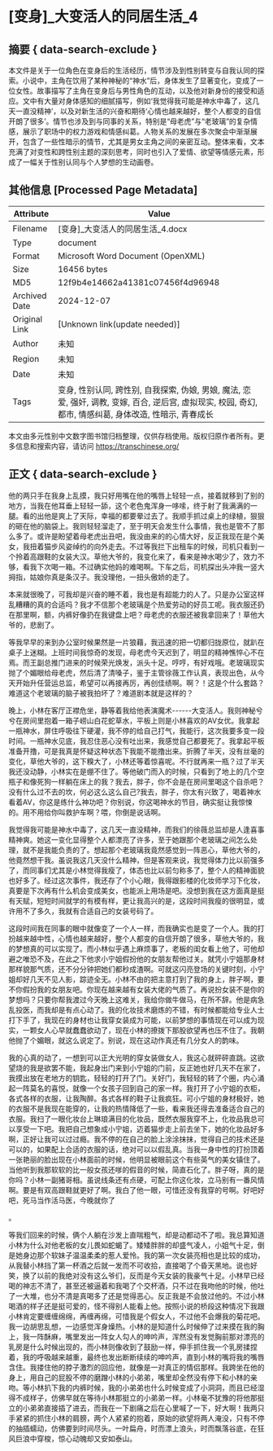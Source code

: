 # [变身]_大变活人的同居生活_4



## 摘要  { data-search-exclude }

<!-- tcd_abstract -->
本文件是关于一位角色在变身后的生活经历，情节涉及到性别转变与自我认同的探索。小说中，主角在饮用了某种神秘的“神水”后，身体发生了显著变化，变成了一位女性。故事描写了主角在变身后与男性角色的互动，以及他对新身份的接受和适应。文中有大量对身体感知的细腻描写，例如‘我觉得我可能是神水中毒了，这几天一直没精神’，以及对新生活的兴奋和期待‘心情也越来越好，整个人都变的自信开朗了很多’。情节也涉及到与同事的关系，特别是“母老虎”与“老玻璃”的复杂情感，展示了职场中的权力游戏和情感纠葛。人物关系的发展在多次聚会中渐渐展开，包含了一些性暗示的情节，尤其是男女主角之间的亲密互动。整体来看，文本充满了对变性和跨性别主题的深刻思考，同时也引入了爱情、欲望等情感元素，形成了一幅关于性别认同与个人梦想的生动画卷。

<!-- tcd_abstract_end -->

## 其他信息 [Processed Page Metadata]

| Attribute       | Value                                  |
|-----------------|----------------------------------------|
| Filename        | [变身]_大变活人的同居生活_4.docx                             |
| Type            | document                                 |
| Format          | Microsoft Word Document (OpenXML)                               |
| Size            | 16456 bytes                           |
| MD5             | 12f9b4e14662a41381c07456f4d96948                                  |
| Archived Date   | 2024-12-07                             |
| Original Link   | [Unknown link(update needed)]                         |
| Author          | 未知                               |
| Region          | 未知                               |
| Date            | 未知                                 |
| Tags            | 变身, 性别认同, 跨性别, 自我探索, 伪娘, 男娘, 魔法, 恋爱, 强奸, 调教, 变嫁, 百合, 逆后宫, 虚拟现实, 校园, 奇幻, 都市, 情感纠葛, 身体改造, 性暗示, 青春成长                                 |

本文由多元性别中文数字图书馆归档整理，仅供存档使用。版权归原作者所有。更多信息和搜索内容，请访问 <https://transchinese.org/>


## 正文 { data-search-exclude }

<!-- tcd_main_text -->
他的两只手在我身上乱摸，我只好用嘴在他的嘴唇上轻轻一点，接着就移到了别的地方，当我在他耳垂上轻轻一舔，这个老色鬼浑身一哆嗦，终于射了我满满的一腿。看的出他是爽上了天际，幸福的都要晕过去了。我顺手抓过桌上的绿植，狠狠的砸在他的脑袋上。我则轻轻溜走了，至于明天会发生什么事情，我也是管不了那么多了。或许是盼望着母老虎出丑吧，我没由来的的心情大好，反正我现在是个美女，我扭着猫步风姿绰约的向外走去。不过等我拦下出租车的时候，司机只看到一个拎着高跟鞋的女装大汉。草他大爷的，我变化来了，看来是神水喝少了，效力不够，看我下次喝一箱。不过确实他妈的难喝啊。下车之后，司机探出头冲我一竖大拇指，姑娘你真是条汉子。我没理他，一扭头傲娇的走了。

本来就很晚了，可我却是兴奋的睡不着，我也是有超能力的人了。只是办公室这样乱糟糟的真的合适吗？我才不信那个老玻璃是个热爱劳动的好员工呢。我衣服还扔在那里啊，额，内裤好像扔在我键盘上吧？母老虎的衣服还被我拿回来了！草他大爷的，悲剧了。

等我早早的来到办公室时候果然是一片狼藉，我迅速的把一切都归拢原位，就趴在桌子上迷糊。上班时间我惊奇的发现，母老虎今天迟到了，明显的精神憔悴心不在焉。而王副总推门进来的时候荣光焕发，派头十足。哼哼，有好戏哦。老玻璃现实抛了个媚眼给母老虎，然后清了清嗓子，鉴于主管徐薇工作认真，表现出色，从今天开始升任营运总监，希望可以再接再厉，再创佳绩啊。啊？！这是个什么套路？难道这个老玻璃的脑子被我拍坏了？难道剧本就是这样的？

晚上，小林在客厅正襟危坐，静等着我给他表演魔术------大变活人。我则神秘兮兮在房间里抱着一箱子崂山白花蛇草水，平板上则是小林喜欢的AV女优。我拿起一瓶神水，屏住呼吸往下硬灌，我不停的给自己打气，我能行，这次我要多变一段时间。一瓶神水见底，我忍住恶心没有吐出来，我感觉自己都要死了。我拿起平板准备开撸，可是我真是怀疑这种状态下我能不能撸出来。折腾了半天，没有丝毫的变化，草他大爷的，这下糗大了，小林还等着惊喜呢。不行就再来一瓶？过了半天我还没动静，小林实在是绷不住了。等他破门而入的时候，只看到了地上的几个空瓶子和像死狗一样躺在床上的我？我去，胖子，你不会是在房间里喝这个自杀吧？没有什么过不去的坎，何必这么这么自己?我去，胖子，你太有兴致了，喝着神水看着AV，你这是练什么神功吧？你别说，你这喝神水的节目，确实挺让我惊悚的。用不用给你叫救护车啊？喂，你倒是说话啊。

我觉得我可能是神水中毒了，这几天一直没精神，而我们的徐薇总监却是人逢喜事精神爽。她这一变化显得整个人都漂亮了许多，至于她跟那个老玻璃之间怎么处理，就不是我能负责的了。想起那个老玻璃我竟然感觉到一阵恶心，草他大爷的，他竟然想干我。虽说我这几天没什么精神，但是客观来说，我觉得体力比以前强多了，而同事们尤其是小林觉得我瘦了，体态也比以前匀称多了，整个人的精神面貌也好多了。经过这次事件，我还存了个小心眼，我得跟影楼的化妆师学习下化妆，真要是下次再有什么机会变成美女，也能派上用场是吧。没想到我在这方面真是挺有天赋，短短时间就学的有模有样，更让我高兴的是，这段时间我瘦的很明显，或许用不了多久，我就有合适自己的女装号码了。

这段时间我在同事的眼中就像变了一个人一样，而我确实也是变了一个人。我的打扮越来越中性，心情也越来越好，整个人都变的自信开朗了很多，草他大爷的，我的梦想真的可以实现了。而小林似乎遇上麻烦事了，老板的闺女看上他了，可他却避之唯恐不及，在此之下他求小宁姐假扮他的女朋友帮他过关。就凭小宁姐那身材那样貌那气质，还不分分钟把她们都秒成渣啊。可就这闪亮登场的关键时刻，小宁姐却好几天不见人影，踪迹全无。小林不由的把主意打到了我的身上，胖子啊，要不你假扮我的女朋友吧。你现在越来越有女装大佬的气质了。再说扮女装不是你的梦想吗？只要你帮我渡过今天晚上这难关，我给你做牛做马，在所不辞。他是病急乱投医，而我却是有点心动了。我的化妆技术磨炼的不错，有时候都能给专业人士打下手了，我现在的身材也让我穿女装成为可能，以前梦想的事情现在可以成为现实，一颗女人心早就蠢蠢欲动了，现在小林的撩拨下那股欲望再也压不住了。我朝他抛了个媚眼，就这么说定了。别说，现在这动作真还有几分女人的韵味。

我的心真的动了，一想到可以正大光明的穿女装做女人，我这心就砰砰直跳。这欲望烧的我是欲罢不能，我起身出门来到小宁姐的门前，反正她也好几天不在家了，我摸出放在老地方的钥匙，轻轻的打开了门。关好门，我轻轻的转了个圈，内心涌起一阵莫名的喜悦，就像一个女孩子回到自己的家一样。我打开了小宁姐的衣柜，各式各样的衣服，让我陶醉。各式各样的鞋子让我疯狂。可小宁姐的身材极好，她的衣服不是我现在能穿的，让我的热情降低了一些，看来我还得去准备适合自己的衣服。我扫了一眼化妆台上琳琅满目的化妆品，既然衣服我穿不上，化妆品我总可以享受一下吧。我把自己想象成小宁姐，迈着猫步走上前去坐下，她的化妆品好多啊，正好让我可以过过瘾。我不停的在自己的脸上涂涂抹抹，觉得自己的技术还是可以的，如果配上合适的衣服的话，绝对可以以假乱真。当我一身中性的打扮顶着一张艳丽的脸出现在小林面前的时候，他明显被眼前这个有些英气的美女镇住了。当他听到我那软软的比一般女孩还嗲的假音的时候，简直石化了。胖子呀，真的是你吗？小林一副猪哥相。虽说线条还有点硬，可配上你这化妆，立马别有一番风情啊。要是有双高跟鞋就更好了啊。我白了他一眼，可惜还没有我穿的号啊。好吧好吧，死马当作活马医，今晚就你了

。

等我们回来的时候，俩个人躺在沙发上直喘粗气，却是动都动不了啦。我总算知道小林为什么对他老板的女儿畏如蛇蝎了。矮矮胖胖的却盛气凌人，小姐气十足，倒是她身边那个软妹子温温柔柔的惹人爱怜。我的第一次女装亮相也是比较的成功，从我替小林挡了第一杯酒之后就一发而不可收拾，直接喝了个昏天黑地。说也好笑，换了以前的我绝对没有这么爷们，反而是今天女装的我豪气十足。小林早已经喝的神志不清了，甚至还被逼着和我喝了个交杯酒，只不过在我吻他的时候，他吐了一大堆，也分不清是真喝多了还是觉得恶心。反正我是不会放过他的。不过小林喝酒的样子还是挺可爱的，怪不得别人能看上他。按照小说的桥段这种情况下我跟小林肯定要缠缠绵绵，再缠再绵，可惜我是个假女人，不过他不会爆我的菊花吧。我一边胡思乱想，一边感觉浑身燥热。小林的是知道什么时候伸了过来摸在我的胸上，我一阵酥麻，嘴里发出一阵女人勾人的呻吟声，浑然没有发觉胸前那对漂亮的乳房是什么时候出现的，而小林则像收到了鼓励一样，伸手抓住我一个乳房揉捏着，我的呼吸越来越重，最终也发出断断续续的呻吟声，直到小林的嘴将我的嘴唇含住。我搂住他的脖子激烈的回应他，就像是一对真正的情侣那样。我跨坐在他的身上，用自己的屁股不停的磨蹭小林的小弟弟，嘴里却全然没有停下和小林的亲吻。等小林扒下我的内裤时候，我的小弟弟也什么时候变成了小洞洞，而且已经湿得不成样子，仿佛早就在等待小林那挺立的小弟弟一样。小林毫不犹豫的将他那挺立的小弟弟直接插了进去，而我在一下剧痛之后在心里喊了一下，好大啊！我两只手紧紧的抓住小林的肩膀，两个人紧紧的抱着，原始的欲望将两人淹没，只有不停的抽插蠕动，仿佛要到时间尽头。一叶扁舟，时而漂上浪头，时而飘落谷底，在狂风巨浪中穿梭，惊心动魄却又安如泰山。
<!-- tcd_main_text_end -->

